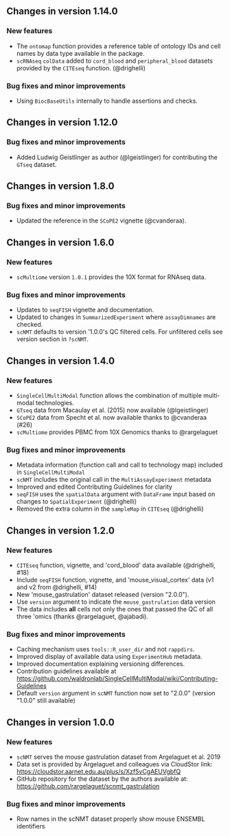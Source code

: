 ## Changes in version 1.14.0

### New features

* The `ontomap` function provides a reference table of ontology IDs and cell
names by data type available in the package.
* `scRNAseq` `colData` added to `cord_blood` and `peripheral_blood` datasets
provided by the `CITEseq` function. (@drighelli)

### Bug fixes and minor improvements

* Using `BiocBaseUtils` internally to handle assertions and checks.

## Changes in version 1.12.0

### Bug fixes and minor improvements

* Added Ludwig Geistlinger as author (@lgeistlinger) for contributing the
`GTseq` dataset.

## Changes in version 1.8.0

### Bug fixes and minor improvements

* Updated the reference in the `SCoPE2` vignette (@cvanderaa).

## Changes in version 1.6.0

### New features

* `scMultiome` version `1.0.1` provides the 10X format for RNAseq data.

### Bug fixes and minor improvements

* Updates to `seqFISH` vignette and documentation.
* Updated to changes in `SummarizedExperiment` where `assayDimnames` are
checked.
* `scNMT` defaults to version '1.0.0's QC filtered cells. For unfiltered
cells see version section in `?scNMT`.

## Changes in version 1.4.0

### New features

* `SingleCellMultiModal` function allows the combination of multiple
multi-modal technologies.
* `GTseq` data from Macaulay et al. (2015) now available (@lgeistlinger)
* `SCoPE2` data from Specht et al. now available thanks to @cvanderaa (#26)
* `scMultiome` provides PBMC from 10X Genomics thanks to @rargelaguet

### Bug fixes and minor improvements

* Metadata information (function call and call to technology map) included in
`SingleCellMultiModal`
* `scNMT` includes the original call in the `MultiAssayExperiment` metadata
* Improved and edited Contributing Guidelines for clarity
* `seqFISH` uses the `spatialData` argument with `DataFrame` input based on
changes to `SpatialExperiment` (@drighelli)
* Removed the extra column in the `sampleMap` in `CITEseq` (@drighelli)

## Changes in version 1.2.0

### New features

* `CITEseq` function, vignette, and 'cord_blood' data available
(@drighelli, #18)
* Include `seqFISH` function, vignette, and 'mouse_visual_cortex' data
(v1 and v2 from @drighelli, #14)
* New 'mouse_gastrulation' dataset released (version "2.0.0").
* Use `version` argument to indicate the `mouse_gastrulation` data version
* The data includes **all** cells not only the ones that passed the QC
of all three 'omics (thanks @rargelaguet, @ajabadi).

### Bug fixes and minor improvements

* Caching mechanism uses `tools::R_user_dir` and not `rappdirs`.
* Improved display of available data using `ExperimentHub` metadata.
* Improved documentation explaining versioning differences.
* Contribution guidelines available at
https://github.com/waldronlab/SingleCellMultiModal/wiki/Contributing-Guidelines
* Default `version` argument in `scNMT` function now set to "2.0.0" (version
"1.0.0" still available)

## Changes in version 1.0.0

### New features

* `scNMT` serves the mouse gastrulation dataset from Argelaguet et al. 2019
* Data set is provided by Argelaguet and colleagues via CloudStor link:
https://cloudstor.aarnet.edu.au/plus/s/Xzf5vCgAEUVgbfQ
* GitHub repository for the dataset by the authors available at:
https://github.com/rargelaguet/scnmt_gastrulation

### Bug fixes and minor improvements

* Row names in the scNMT dataset properly show mouse ENSEMBL identifiers
